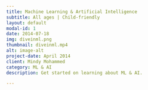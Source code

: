 ```yaml
---
title: Machine Learning & Artificial Intelligence
subtitle: All ages | Child-friendly 
layout: default
modal-id: 1
date: 2014-07-18
img: diveinml.png
thumbnail: diveinml.mp4
alt: image-alt
project-date: April 2014
client: Mindy Mohammed
category: ML & AI
description: Get started on learning about ML & AI. 

---
```

